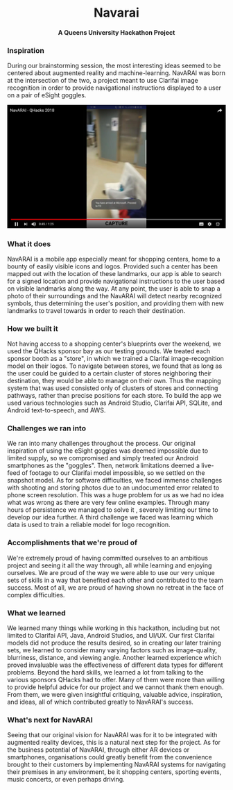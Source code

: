 <h1 align="center">Navarai</h1>
<h4 align="center">A Queens University Hackathon Project</h4>

### Inspiration

During our brainstorming session, the most interesting ideas seemed to be centered about augmented reality and machine-learning. NavARAI was born at the intersection of the two, a project meant to use Clarifai image recognition in order to provide navigational instructions displayed to a user on a pair of eSight goggles.

[![Video of our project](https://github.com/vishvajit79/var-mapper/blob/master/images/video_snippet.jpg)](https://www.youtube.com/watch?v=pEvHpAau5aU&t=5s)

### What it does

NavARAI is a mobile app especially meant for shopping centers, home to a bounty of easily visible icons and logos. Provided such a center has been mapped out with the location of these landmarks, our app is able to search for a signed location and provide navigational instructions to the user based on visible landmarks along the way. At any point, the user is able to snap a photo of their surroundings and the NavARAI will detect nearby recognized symbols, thus determining the user's position, and providing them with new landmarks to travel towards in order to reach their destination.



### How we built it

Not having access to a shopping center's blueprints over the weekend, we used the QHacks sponsor bay as our testing grounds. We treated each sponsor booth as a "store", in which we trained a Clarifai image-recognition model on their logos. To navigate between stores, we found that as long as the user could be guided to a certain cluster of stores neighboring their destination, they would be able to manage on their own. Thus the mapping system that was used consisted only of clusters of stores and connecting pathways, rather than precise positions for each store. To build the app we used various technologies such as Android Studio, Clarifai API, SQLite, and Android text-to-speech, and AWS.



### Challenges we ran into

We ran into many challenges throughout the process. Our original inspiration of using the eSight goggles was deemed impossible due to limited supply, so we compromised and simply treated our Android smartphones as the "goggles". Then, network limitations deemed a live-feed of footage to our Clarifai model impossible, so we settled on the snapshot model. As for software difficulties, we faced immense challenges with shooting and storing photos due to an undocumented error related to phone screen resolution. This was a huge problem for us as we had no idea what was wrong as there are very few online examples. Through many hours of persistence we managed to solve it , severely limiting our time to develop our idea further. A third challenge we faced was learning which data is used to train a reliable model for logo recognition.



### Accomplishments that we're proud of

We're extremely proud of having committed ourselves to an ambitious project and seeing it all the way through, all while learning and enjoying ourselves. We are proud of the way we were able to use our very unique sets of skills in a way that benefited each other and contributed to the team success. Most of all, we are proud of having shown no retreat in the face of complex difficulties.



### What we learned

We learned many things while working in this hackathon, including but not limited to Clarifai API, Java, Android Studios, and UI/UX. Our first Clarifai models did not produce the results desired, so in creating our later training sets, we learned to consider many varying factors such as image-quality, blurriness, distance, and viewing angle. Another learned experience which proved invaluable was the effectiveness of different data types for different problems. Beyond the hard skills, we learned a lot from talking to the various sponsors QHacks had to offer. Many of them were more than willing to provide helpful advice for our project and we cannot thank them enough. From them, we were given insightful critiquing, valuable advice, inspiration, and ideas, all of which contributed greatly to NavARAI's success.



### What's next for NavARAI

Seeing that our original vision for NavARAI was for it to be integrated with augmented reality devices, this is a natural next step for the project. As for the business potential of NavARAI, through either AR devices or smartphones, organisations could greatly benefit from the convenience brought to their customers by implementing NavARAI systems for navigating their premises in any environment, be it shopping centers, sporting events, music concerts, or even perhaps driving.
